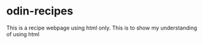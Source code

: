 # odin-recipes
This is a recipe webpage using html only. This is to show my understanding of using html
